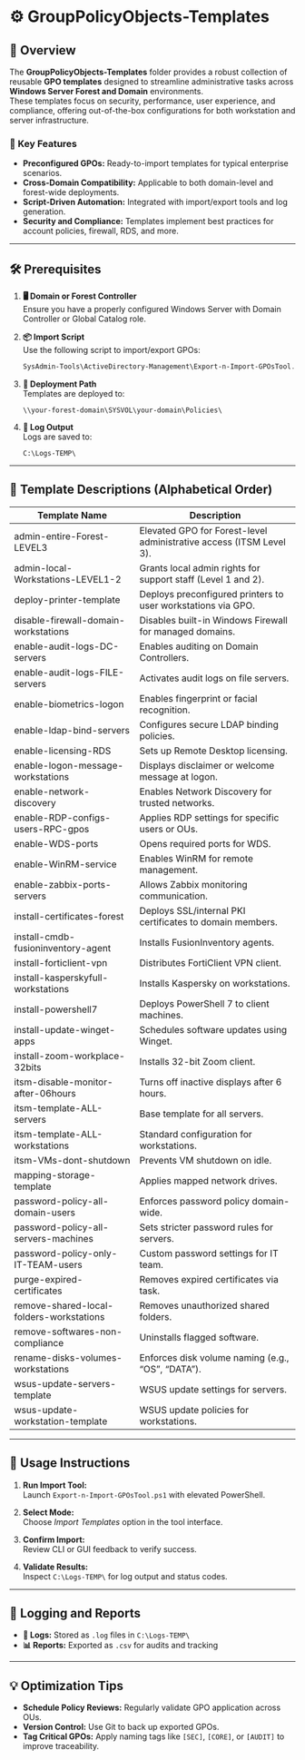 # ⚙️ GroupPolicyObjects-Templates

## 📝 Overview

The **GroupPolicyObjects-Templates** folder provides a robust collection of reusable **GPO templates** designed to streamline administrative tasks across **Windows Server Forest and Domain** environments.  
These templates focus on security, performance, user experience, and compliance, offering out-of-the-box configurations for both workstation and server infrastructure.

### 🔑 Key Features

- **Preconfigured GPOs:** Ready-to-import templates for typical enterprise scenarios.
- **Cross-Domain Compatibility:** Applicable to both domain-level and forest-wide deployments.
- **Script-Driven Automation:** Integrated with import/export tools and log generation.
- **Security and Compliance:** Templates implement best practices for account policies, firewall, RDS, and more.

---

## 🛠️ Prerequisites

1. **🖥️ Domain or Forest Controller**  
   Ensure you have a properly configured Windows Server with Domain Controller or Global Catalog role.

2. **📦 Import Script**  
   Use the following script to import/export GPOs:  
   ```powershell
   SysAdmin-Tools\ActiveDirectory-Management\Export-n-Import-GPOsTool.ps1
   ```

3. **📂 Deployment Path**  
   Templates are deployed to:  
   ```
   \\your-forest-domain\SYSVOL\your-domain\Policies\
   ```

4. **📝 Log Output**  
   Logs are saved to:  
   ```
   C:\Logs-TEMP\
   ```

---

## 📄 Template Descriptions (Alphabetical Order)

| Template Name                               | Description                                                                 |
|--------------------------------------------|-----------------------------------------------------------------------------|
| admin-entire-Forest-LEVEL3                 | Elevated GPO for Forest-level administrative access (ITSM Level 3).        |
| admin-local-Workstations-LEVEL1-2          | Grants local admin rights for support staff (Level 1 and 2).              |
| deploy-printer-template                    | Deploys preconfigured printers to user workstations via GPO.              |
| disable-firewall-domain-workstations       | Disables built-in Windows Firewall for managed domains.                   |
| enable-audit-logs-DC-servers               | Enables auditing on Domain Controllers.                                   |
| enable-audit-logs-FILE-servers             | Activates audit logs on file servers.                                     |
| enable-biometrics-logon                    | Enables fingerprint or facial recognition.                                |
| enable-ldap-bind-servers                   | Configures secure LDAP binding policies.                                  |
| enable-licensing-RDS                       | Sets up Remote Desktop licensing.                                          |
| enable-logon-message-workstations          | Displays disclaimer or welcome message at logon.                          |
| enable-network-discovery                   | Enables Network Discovery for trusted networks.                           |
| enable-RDP-configs-users-RPC-gpos          | Applies RDP settings for specific users or OUs.                           |
| enable-WDS-ports                           | Opens required ports for WDS.                                             |
| enable-WinRM-service                       | Enables WinRM for remote management.                                      |
| enable-zabbix-ports-servers                | Allows Zabbix monitoring communication.                                   |
| install-certificates-forest                | Deploys SSL/internal PKI certificates to domain members.                  |
| install-cmdb-fusioninventory-agent         | Installs FusionInventory agents.                                          |
| install-forticlient-vpn                    | Distributes FortiClient VPN client.                                       |
| install-kasperskyfull-workstations         | Installs Kaspersky on workstations.                                       |
| install-powershell7                        | Deploys PowerShell 7 to client machines.                                  |
| install-update-winget-apps                 | Schedules software updates using Winget.                                  |
| install-zoom-workplace-32bits              | Installs 32-bit Zoom client.                                              |
| itsm-disable-monitor-after-06hours         | Turns off inactive displays after 6 hours.                                |
| itsm-template-ALL-servers                  | Base template for all servers.                                            |
| itsm-template-ALL-workstations             | Standard configuration for workstations.                                  |
| itsm-VMs-dont-shutdown                     | Prevents VM shutdown on idle.                                             |
| mapping-storage-template                   | Applies mapped network drives.                                            |
| password-policy-all-domain-users           | Enforces password policy domain-wide.                                     |
| password-policy-all-servers-machines       | Sets stricter password rules for servers.                                 |
| password-policy-only-IT-TEAM-users         | Custom password settings for IT team.                                     |
| purge-expired-certificates                 | Removes expired certificates via task.                                    |
| remove-shared-local-folders-workstations   | Removes unauthorized shared folders.                                      |
| remove-softwares-non-compliance            | Uninstalls flagged software.                                              |
| rename-disks-volumes-workstations          | Enforces disk volume naming (e.g., “OS”, “DATA”).                         |
| wsus-update-servers-template               | WSUS update settings for servers.                                         |
| wsus-update-workstation-template           | WSUS update policies for workstations.                                    |

---

## 🚀 Usage Instructions

1. **Run Import Tool:**  
   Launch `Export-n-Import-GPOsTool.ps1` with elevated PowerShell.

2. **Select Mode:**  
   Choose *Import Templates* option in the tool interface.

3. **Confirm Import:**  
   Review CLI or GUI feedback to verify success.

4. **Validate Results:**  
   Inspect `C:\Logs-TEMP\` for log output and status codes.

---

## 📝 Logging and Reports

- **📄 Logs:** Stored as `.log` files in `C:\Logs-TEMP\`
- **📊 Reports:** Exported as `.csv` for audits and tracking

---

## 💡 Optimization Tips

- **Schedule Policy Reviews:** Regularly validate GPO application across OUs.
- **Version Control:** Use Git to back up exported GPOs.
- **Tag Critical GPOs:** Apply naming tags like `[SEC]`, `[CORE]`, or `[AUDIT]` to improve traceability.

